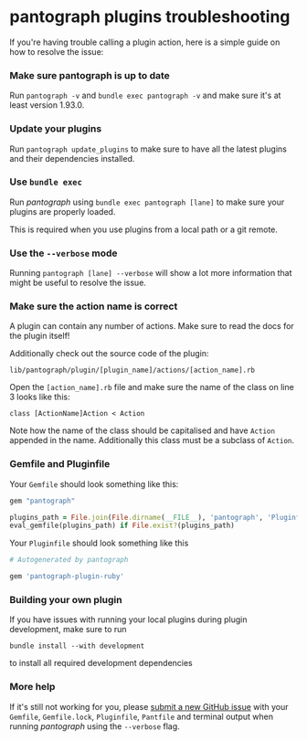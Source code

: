 # pantograph plugins troubleshooting

If you're having trouble calling a plugin action, here is a simple guide on how to resolve the issue:

### Make sure pantograph is up to date

Run `pantograph -v` and `bundle exec pantograph -v` and make sure it's at least version 1.93.0.

### Update your plugins

Run `pantograph update_plugins` to make sure to have all the latest plugins and their dependencies installed.

### Use `bundle exec`

Run _pantograph_ using `bundle exec pantograph [lane]` to make sure your plugins are properly loaded.

This is required when you use plugins from a local path or a git remote.

### Use the `--verbose` mode

Running `pantograph [lane] --verbose` will show a lot more information that might be useful to resolve the issue.

### Make sure the action name is correct

A plugin can contain any number of actions. Make sure to read the docs for the plugin itself!

Additionally check out the source code of the plugin:

```
lib/pantograph/plugin/[plugin_name]/actions/[action_name].rb
```

Open the `[action_name].rb` file and make sure the name of the class on line 3 looks like this:

```
class [ActionName]Action < Action
```

Note how the name of the class should be capitalised and have `Action` appended in the name. Additionally this class must be a subclass of `Action`.

### Gemfile and Pluginfile

Your `Gemfile` should look something like this:

```ruby
gem "pantograph"

plugins_path = File.join(File.dirname(__FILE__), 'pantograph', 'Pluginfile')
eval_gemfile(plugins_path) if File.exist?(plugins_path)
```

Your `Pluginfile` should look something like this

```ruby
# Autogenerated by pantograph

gem 'pantograph-plugin-ruby'
```

### Building your own plugin

If you have issues with running your local plugins during plugin development, make sure to run

```
bundle install --with development
```

to install all required development dependencies

### More help

If it's still not working for you, please [submit a new GitHub issue](https://github.com/pantograph/pantograph/issues/new) with your `Gemfile`, `Gemfile.lock`, `Pluginfile`, `Pantfile` and terminal output when running _pantograph_ using the `--verbose` flag.
